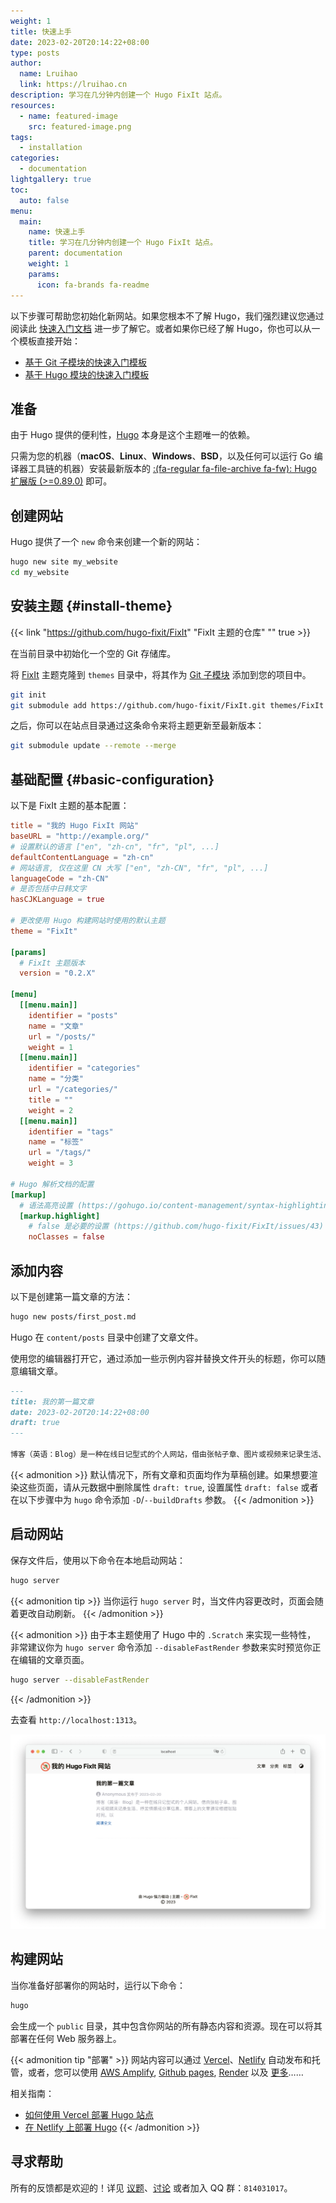 ```yaml
---
weight: 1
title: 快速上手
date: 2023-02-20T20:14:22+08:00
type: posts
author:
  name: Lruihao
  link: https://lruihao.cn
description: 学习在几分钟内创建一个 Hugo FixIt 站点。
resources:
  - name: featured-image
    src: featured-image.png
tags:
  - installation
categories:
  - documentation
lightgallery: true
toc:
  auto: false
menu:
  main:
    name: 快速上手
    title: 学习在几分钟内创建一个 Hugo FixIt 站点。
    parent: documentation
    weight: 1
    params:
      icon: fa-brands fa-readme
---
```


以下步骤可帮助您初始化新网站。如果您根本不了解 Hugo，我们强烈建议您通过阅读此 [快速入门文档](https://gohugo.io/getting-started/) 进一步了解它。或者如果你已经了解 Hugo，你也可以从一个模板直接开始：

- [基于 Git 子模块的快速入门模板](https://github.com/hugo-fixit/hugo-fixit-blog-git)
- [基于 Hugo 模块的快速入门模板](https://github.com/hugo-fixit/hugo-fixit-blog-go)

<!--more-->

## 准备

由于 Hugo 提供的便利性，[Hugo](https://gohugo.io/) 本身是这个主题唯一的依赖。

只需为您的机器（**macOS**、**Linux**、**Windows**、**BSD**，以及任何可以运行 Go 编译器工具链的机器）安装最新版本的 [:(fa-regular fa-file-archive fa-fw): Hugo 扩展版 (>=0.89.0)](https://gohugo.io/getting-started/installing/) 即可。

## 创建网站

Hugo 提供了一个 `new` 命令来创建一个新的网站：

```bash
hugo new site my_website
cd my_website
```

## 安装主题 {#install-theme}

{{< link "https://github.com/hugo-fixit/FixIt" "FixIt 主题的仓库" "" true >}}

在当前目录中初始化一个空的 Git 存储库。

将 [FixIt](https://github.com/hugo-fixit/FixIt) 主题克隆到 `themes` 目录中，将其作为 [Git 子模块](https://git-scm.com/book/en/v2/Git-Tools-Submodules) 添加到您的项目中。

```bash
git init
git submodule add https://github.com/hugo-fixit/FixIt.git themes/FixIt
```

之后，你可以在站点目录通过这条命令来将主题更新至最新版本：

```bash
git submodule update --remote --merge
```

## 基础配置 {#basic-configuration}

以下是 FixIt 主题的基本配置：

```toml
title = "我的 Hugo FixIt 网站"
baseURL = "http://example.org/"
# 设置默认的语言 ["en", "zh-cn", "fr", "pl", ...]
defaultContentLanguage = "zh-cn"
# 网站语言, 仅在这里 CN 大写 ["en", "zh-CN", "fr", "pl", ...]
languageCode = "zh-CN"
# 是否包括中日韩文字
hasCJKLanguage = true

# 更改使用 Hugo 构建网站时使用的默认主题
theme = "FixIt"

[params]
  # FixIt 主题版本
  version = "0.2.X"

[menu]
  [[menu.main]]
    identifier = "posts"
    name = "文章"
    url = "/posts/"
    weight = 1
  [[menu.main]]
    identifier = "categories"
    name = "分类"
    url = "/categories/"
    title = ""
    weight = 2
  [[menu.main]]
    identifier = "tags"
    name = "标签"
    url = "/tags/"
    weight = 3

# Hugo 解析文档的配置
[markup]
  # 语法高亮设置 (https://gohugo.io/content-management/syntax-highlighting)
  [markup.highlight]
    # false 是必要的设置 (https://github.com/hugo-fixit/FixIt/issues/43)
    noClasses = false
```

## 添加内容

以下是创建第一篇文章的方法：

```bash
hugo new posts/first_post.md
```

Hugo 在 `content/posts` 目录中创建了文章文件。

使用您的编辑器打开它，通过添加一些示例内容并替换文件开头的标题，你可以随意编辑文章。

```markdown
---
title: 我的第一篇文章
date: 2023-02-20T20:14:22+08:00
draft: true
---

博客（英语：Blog）是一种在线日记型式的个人网站，借由张帖子章、图片或视频来记录生活、抒发情感或分享信息。博客上的文章通常根据张贴时间，以倒序方式由新到旧排列。
```

{{< admonition >}}
默认情况下，所有文章和页面均作为草稿创建。如果想要渲染这些页面，请从元数据中删除属性 `draft: true`, 设置属性 `draft: false` 或者在以下步骤中为 `hugo` 命令添加 `-D`/`--buildDrafts` 参数。
{{< /admonition >}}

## 启动网站

保存文件后，使用以下命令在本地启动网站：

```bash
hugo server
```

{{< admonition tip >}}
当你运行 `hugo server` 时，当文件内容更改时，页面会随着更改自动刷新。
{{< /admonition >}}

{{< admonition >}}
由于本主题使用了 Hugo 中的 `.Scratch` 来实现一些特性，
非常建议你为 `hugo server` 命令添加 `--disableFastRender` 参数来实时预览你正在编辑的文章页面。

```bash
hugo server --disableFastRender
```
{{< /admonition >}}

去查看 `http://localhost:1313`。

![完整配置下的预览](basic-configuration-preview.zh-cn.png '完整配置下的预览')

## 构建网站

当你准备好部署你的网站时，运行以下命令：

```bash
hugo
```

会生成一个 `public` 目录，其中包含你网站的所有静态内容和资源。现在可以将其部署在任何 Web 服务器上。

{{< admonition tip "部署" >}}
网站内容可以通过 [Vercel](https://vercel.com/)、[Netlify](https://www.netlify.com/) 自动发布和托管，或者，您可以使用 [AWS Amplify](https://gohugo.io/hosting-and-deployment/hosting-on-aws-amplify/), [Github pages](https://gohugo.io/hosting-and-deployment/hosting-on-github/), [Render](https://gohugo.io/hosting-and-deployment/hosting-on-render/) 以及 [更多](https://gohugo.io/hosting-and-deployment/)……

相关指南：

- [如何使用 Vercel 部署 Hugo 站点](https://vercel.com/guides/deploying-hugo-with-vercel)
- [在 Netlify 上部署 Hugo](https://docs.netlify.com/integrations/frameworks/hugo/)
{{< /admonition >}}

## 寻求帮助

所有的反馈都是欢迎的！详见 [议题](https://github.com/hugo-fixit/FixIt/issues)、[讨论](https://github.com/hugo-fixit/FixIt/discussions) 或者加入 QQ 群：`814031017`。

